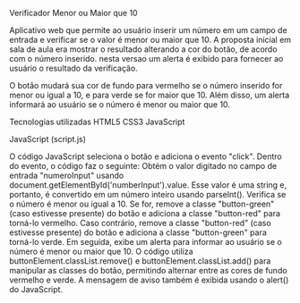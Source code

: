 Verificador Menor ou Maior que 10

Aplicativo web que permite ao usuário inserir um número em um campo de entrada e verificar se o valor é menor ou maior que 10. A proposta inicial em sala de aula era mostrar o resultado alterando a cor do botão, de acordo com o número inserido. nesta versao um alerta é exibido para fornecer ao usuário o resultado da verificação.

O botão mudará sua cor de fundo para vermelho se o número inserido for menor ou igual a 10, e para verde se for maior que 10. Além disso, um alerta informará ao usuário se o número é menor ou maior que 10.

Tecnologias utilizadas
HTML5
CSS3
JavaScript

JavaScript (script.js)

O código JavaScript seleciona o botão e adiciona o evento "click".
Dentro do evento, o código faz o seguinte:
Obtém o valor digitado no campo de entrada "numeroInput" usando document.getElementById('numberInput').value. Esse valor é uma string e, portanto, é convertido em um número inteiro usando parseInt().
Verifica se o número é menor ou igual a 10. Se for, remove a classe "button-green" (caso estivesse presente) do botão e adiciona a classe "button-red" para torná-lo vermelho.
Caso contrário, remove a classe "button-red" (caso estivesse presente) do botão e adiciona a classe "button-green" para torná-lo verde.
Em seguida, exibe um alerta para informar ao usuário se o número é menor ou maior que 10.
O código utiliza buttonElement.classList.remove() e buttonElement.classList.add() para manipular as classes do botão, permitindo alternar entre as cores de fundo vermelho e verde.
A mensagem de aviso também é exibida usando o alert() do JavaScript.